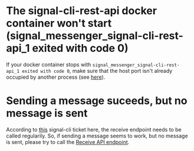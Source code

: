 # The signal-cli-rest-api docker container won't start (signal_messenger_signal-cli-rest-api_1 exited with code 0)

If your docker container stops with `signal_messenger_signal-cli-rest-api_1 exited with code 0`, make sure that the host port isn't already occupied by another process (see [here](https://github.com/bbernhard/signal-cli-rest-api/issues/2)).

# Sending a message suceeds, but no message is sent

According to [this](https://github.com/AsamK/signal-cli/issues/202) signal-cli ticket here, the receive endpoint needs to be called regularily. So, if sending a message seems to work, but no message is sent, please try to call the [Receive API endpoint](https://bbernhard.github.io/signal-cli-rest-api/#/Messages/get_v1_receive__number_). 

